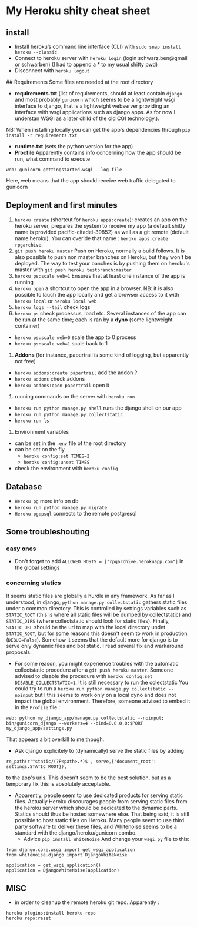 # My Heroku shity cheat sheet

## install
 * Install heroku’s command line interface (CLI) with `sudo snap install heroku --classic`
 * Connect to heroku server with `heroku login` (login schwarz.ben@gmail or schwarben) (I had to append a * to my usual shitty pwd)
 * Disconnect with `heroku logout`

## Requirements
Some files are needed at the root directory
 * **requirements.txt** (list of requirements, should at least contain `django` and most probably `gunicorn` which seems to be a lightweight wsgi interface to django, that is a lightweight webserver providing an interface with wsgi applications such as django apps. As for now I understan WSGI as a later child of the old CGI technology.).

 NB: When installing locally you can get the app's dependencies through `pip install -r requirements.txt`
 * **runtime.txt** (sets the python version for the app)
 * **Procfile** Apparently contains info concerning how the app should be run, what command to execute
```
web: gunicorn gettingstarted.wsgi --log-file -
```
Here, web means that the app should receive web traffic delegated to gunicorn

## Deployment and first minutes
 1. `heroku create` (shortcut for `heroku apps:create`): creates an app on the heroku server, prepares the system to receive my app (a default shitty name is provided pacific-citadel-39852) as well as a git remote (default name heroku). You can overide that name : `heroku apps:create rpgarchive`.
 1. `git push heroku master` Push on Heroku, normally a build follows.
 It is also possible to push non master branches on Heroku, but they won't be deployed. The way to test your banches is by pushing them on heroku's master with `git push heroku testbranch:master`
 1. `heroku ps:scale web=1` Ensures that at least one instance of the app is running
 1. `heroku open` a shortcut to open the app in a browser. NB: it is also possible to lauch the app locally and get a browser access to it with `heroku local` or `heroku local web`
 1. `heroku logs --tail` check logs
 1. `heroku ps` check processus, load etc. Several instances of the app can be run at the same time; each is ran by a **dyno** (some lightweight container)
  * `heroku ps:scale web=0` scale the app to 0 process
  * `heroku ps:scale web=1` scale back to 1
 1. **Addons** (for instance, papertrail is some kind of logging, but apparently not free)
  * `heroku addons:create papertrail` add the addon ?
  * `heroku addons` check addons
  * `heroku addons:open papertrail` open it
 1. running commands on the server with `heroku run`
  * `heroku run python manage.py shell` runs the django shell on our app
  * `heroku run python manage.py collectstatic`
  * `heroku run ls`
 1. Environment variables
  * can be set in the `.env` file of the root directory
  * can be set on the fly
    * `heroku config:set TIMES=2`
    * `heroku config:unset TIMES`
  * check the environment with `heroku config`


## Database
 * `Heroku pg` more info on db
 * `heroku run python manage.py migrate`
 * `Heroku pg:psql` connects to the remote postgresql

## Some troubleshouting

### easy ones

 * Don't forget to add `ALLOWED_HOSTS = ["rpgarchive.herokuapp.com"]` in the global settings

### concerning statics

It seems static files are globally a hurdle in any framework.
As far as I understood, in django, `python manage.py collectstatic` gathers static files under a common directory. This is controlled by settings variables such as `STATIC_ROOT` (this is where all static files will be dumped by collectstatic) and `STATIC_DIRS` (where collectstatic should look for static files). Finally, `STATIC_URL` should be the url to map with the local directory undet `STATIC_ROOT`, but for some reasons this doesn't seem to work in production (`DEBUG=False`). Somehow it seems that the default more for django is to serve only dynamic files and bot static. I read several fix and warkaround proposals.


 * For some reason, you might experience troubles with the automatic collectstatic procedure after a `git push heroku master`. Someone advised to disable the procedure with `heroku config:set DISABLE_COLLECTSTATIC=1`. It is still necessary to run the colectstatic You could try to run a `heroku run python manage.py collectstatic --noinput` but I this seems to work only on a local dyno and does not impact the global environment. Therefore, someone advised to embed it in the `Profile` file :
 ```
 web: python my_django_app/manage.py collectstatic --noinput; bin/gunicorn_django --workers=4 --bind=0.0.0.0:$PORT my_django_app/settings.py
 ```
 That appears a bit overkill to me though.

 * Ask django explicitely to (dynamically) serve the static files by adding
 ```
 re_path(r'^static/(?P<path>.*)$', serve,{'document_root': settings.STATIC_ROOT}),
 ```
 to the app's urls. This doesn't seem to be the best solution, but as a temporary fix this is absolutely acceptable.

 * Apparently, people seem to use dedicated products for serving static files. Actually Heroku discourages people from serving static files from the heroku server which should be dedicated to the dynamic parts. Statics should thus be hosted somewhere else. That being said, it is still possible to host static files on Heroku. Many people seem to use third party software to deliver these files, and [Whitenoise](http://whitenoise.evans.io/en/stable/) seems to be a standard with the django/heroku/gunicorn combo.
   * Advice
`pip install WhiteNoise`
And change your `wsgi.py` file to this:
```
from django.core.wsgi import get_wsgi_application
from whitenoise.django import DjangoWhiteNoise

application = get_wsgi_application()
application = DjangoWhiteNoise(application)
```

## MISC

 * in order to cleanup the remote heroku git repo. Apparently :
```
heroku plugins:install heroku-repo
heroku repo:reset
```
